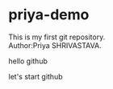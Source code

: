 # priya-demo
This is my first git repository.
<br>
Author:Priya SHRIVASTAVA.
<p>hello github</p>
<p>let's start github</p>

